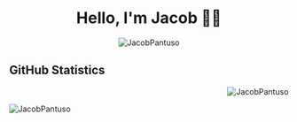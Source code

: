 <h1 align="center"fds>Hello, I'm Jacob 👋🏼</h1>
<p align="center"><img src="https://i.imgur.com/TIThteo.png" alt="JacobPantuso" style='border: 20px'/></p>
<h2>GitHub Statistics</h2>
<p>&nbsp;<img align="right" src="https://github-readme-stats.vercel.app/api?username=JacobPantuso&show_icons=true&locale=en&theme=dark" alt="JacobPantuso" /></p>
<img align="left" src="https://github-readme-stats.vercel.app/api/top-langs?username=JacobPantuso&show_icons=true&locale=en&layout=compact&theme=dark&hide-border=true" alt="JacobPantuso" />

